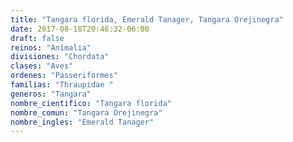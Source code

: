 ```yaml
---
title: "Tangara florida, Emerald Tanager, Tangara Orejinegra"
date: 2017-08-18T20:46:32-06:00
draft: false
reinos: "Animalia"
divisiones: "Chordata"
clases: "Aves"
ordenes: "Passeriformes"
familias: "Thraupidae "
generos: "Tangara"
nombre_cientifico: "Tangara florida"
nombre_comun: "Tangara Orejinegra"
nombre_ingles: "Emerald Tanager"
---
```


